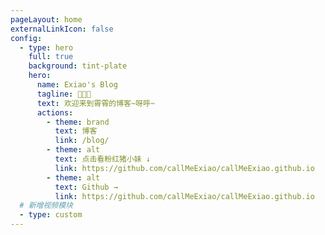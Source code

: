 ```yaml
---
pageLayout: home
externalLinkIcon: false
config:
  - type: hero
    full: true
    background: tint-plate
    hero:
      name: Exiao's Blog
      tagline: 🦁🥥🌻
      text: 欢迎来到霄霄的博客~呀呼~
      actions:
        - theme: brand
          text: 博客
          link: /blog/
        - theme: alt
          text: 点击看粉红猪小妹 ↓
          link: https://github.com/callMeExiao/callMeExiao.github.io
        - theme: alt
          text: Github →
          link: https://github.com/callMeExiao/callMeExiao.github.io
  # 新增视频模块
  - type: custom
---
```


<ArtPlayer
src="/videos/demo.mp4"
:fullscreenWeb=true
:volume=0.1
:autoplay=true
/>

